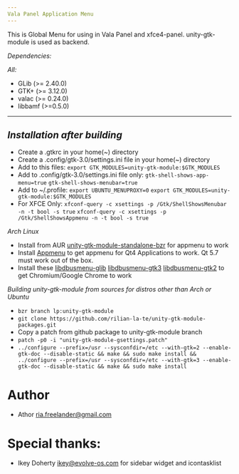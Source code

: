 ```yaml
---
Vala Panel Application Menu
---
```


This is Global Menu for using in Vala Panel and xfce4-panel. unity-gtk-module is used as backend.

*Dependencies:*

*All:*
 * GLib (>= 2.40.0)
 * GTK+ (>= 3.12.0)
 * valac (>= 0.24.0)
 * libbamf (>=0.5.0)

---
*Installation after building*
---
* Create a .gtkrc in your home(~) directory
* Create a .config/gtk-3.0/settings.ini file in your home(~) directory
* Add to this files:
`export GTK_MODULES=unity-gtk-module:$GTK_MODULES`
* Add to .config/gtk-3.0/settings.ini file only:
`gtk-shell-shows-app-menu=true`
`gtk-shell-shows-menubar=true`
* Add to ~/.profile:
`export UBUNTU_MENUPROXY=0`
`export GTK_MODULES=unity-gtk-module:$GTK_MODULES`
* For XFCE Only: 
`xfconf-query -c xsettings -p /Gtk/ShellShowsMenubar -n -t bool -s true`
`xfconf-query -c xsettings -p /Gtk/ShellShowsAppmenu -n -t bool -s true`

*Arch Linux*
* Install from AUR [unity-gtk-module-standalone-bzr](https://aur.archlinux.org/packages/unity-gtk-module-standalone-bzr/) for appmenu to work
* Install [Appmenu](https://aur.archlinux.org/packages/appmenu-qt/) to get appmenu for Qt4 Applications to work. Qt 5.7 must work out of the box.
* Install these [libdbusmenu-glib](https://aur.archlinux.org/packages/libdbusmenu-glib/) [libdbusmenu-gtk3](https://aur.archlinux.org/packages/libdbusmenu-gtk3/) [libdbusmenu-gtk2](https://aur.archlinux.org/packages/libdbusmenu-gtk2/) to get Chromium/Google Chrome to work

*Building unity-gtk-module from sources for distros other than Arch or Ubuntu*
* `bzr branch lp:unity-gtk-module` 
* `git clone https://github.com/rilian-la-te/unity-gtk-module-packages.git`
* Copy a patch from github package to unity-gtk-module branch
* `patch -p0 -i "unity-gtk-module-gsettings.patch"`
* `../configure --prefix=/usr --sysconfdir=/etc --with-gtk=2 --enable-gtk-doc --disable-static && make && sudo make install &&   ../configure --prefix=/usr --sysconfdir=/etc --with-gtk=3 --enable-gtk-doc --disable-static && make && sudo make install`

Author
===
 * Athor <ria.freelander@gmail.com>

Special thanks:
===
 * Ikey Doherty <ikey@evolve-os.com> for sidebar widget and icontasklist
